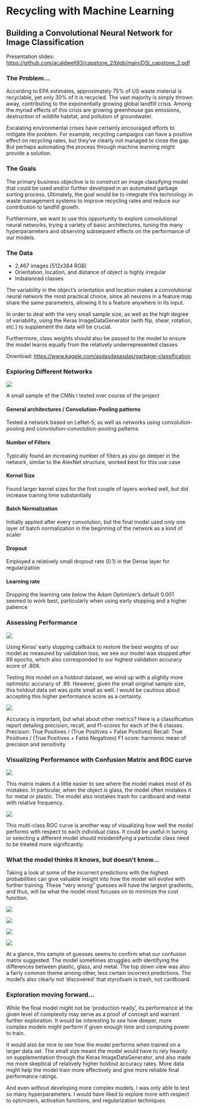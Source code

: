 # Recycling with Machine Learning

## Building a Convolutional Neural Network for Image Classification

Presentation slides: https://github.com/acaldwell93/capstone_2/blob/main/DSI_capstone_2.pdf

### The Problem...

According to EPA estimates, approximately 75% of US waste material is recyclable, yet only 30% of it is recycled. The vast majority is simply thrown away, contributing to the exponentially growing global landfill crisis. Among the myriad effects of this crisis are growing greenhouse gas emissions, destruction of wildlife habitat, and pollution of groundwater.

Escalating environmental crises have certainly encouraged efforts to mitigate the problem. For example, recycling campaigns can have a positive effect on recycling rates, but they’ve clearly not managed to close the gap. But perhaps automating the process through machine learning might provide a solution.

### The Goals

The primary business objective is to construct an image classifying model that could be used and/or further developed in an automated garbage sorting process. Ultimately, the goal would be to integrate this technology in waste management systems to improve recycling rates and reduce our contribution to landfill growth.

Furthermore, we want to use this opportunity to explore convolutional neural networks, trying a variety of basic architectures, tuning the many hyperparameters and observing subsequent effects on the performance of our models.


### The Data

 - 2,467 images (512x384 RGB)
 - Orientation, location, and distance of object is highly irregular
 - Imbalanced classes

The variability in the object’s orientation and location makes a convolutional neural network the most practical choice, since all neurons in a feature map share the same parameters, allowing it to a feature anywhere in its input.

In order to deal with the very small sample size, as well as the high degree of variability, using the Keras ImageDataGenerator (with flip, shear, rotation, etc.) to supplement the data will be crucial. 

Furthermore, class weights should also be passed to the model to ensure the model learns equally from the relatively underrepresented classes

Download: https://www.kaggle.com/asdasdasasdas/garbage-classification

### Exploring Different Networks

![](readme_images/model_comparisons.png)

A small sample of the CNNs I tested over course of the project

#### General architectures / Convolution-Pooling patterns
  Tested a network based on LeNet-5, as well as networks using convolution-pooling and convolution-convolution-pooling patterns
#### Number of Filters
  Typically found an increasing number of filters as you go deeper in the network, similar to the AlexNet structure, worked best for this use case
#### Kernel Size
  Found larger kernel sizes for the first couple of layers worked well, but did increase training time substantially
#### Batch Normalization
  Initially applied after every convolution, but the final model used only one layer of batch normalization in the beginning of the network as a kind of scaler
#### Dropout
  Employed a relatively small dropout rate (0.1) in the Dense layer for regularization
#### Learning rate
  Dropping the learning rate below the Adam Optimizer’s default 0.001 seemed to work best, particularly when using early stopping and a higher patience
 
### Assessing Performance

![](readme_images/val_scores.png)

Using Keras’ early stopping callback to restore the best weights of our model as measured by validation loss, we see our model was stopped after 89 epochs, which also corresponded to our highest validation accuracy score of .808.

Testing this model on a holdout dataset, we wind up with a slightly more optimistic accuracy of .89. However, given the small original sample size, this holdout data set was quite small as well. I would be cautious about accepting this higher performance score as a certainty.

![](readme_images/cat_report.png)

Accuracy is important, but what about other metrics? Here is a classification report detailing precision, recall, and f1-scores for each of the 6 classes.
Precision: True Positives / (True Positives + False Positives)
Recall: True Positives / (True Positives + False Negatives)
F1 score: harmonic mean of precision and sensitivity

### Visualizing Performance with Confusion Matrix and ROC curve

![](readme_images/conf_mat.png)

This matrix makes it a little easier to see where the model makes most of its mistakes. In particular, when the object is glass, the model often mistakes it for metal or plastic. The model also mistakes trash for cardboard and metal with relative frequency.

![](readme_images/ROC.png)

This multi-class ROC curve is another way of visualizing how well the model performs with respect to each individual class. It could be useful in tuning or selecting a different model should misidentifying a particular class need to be treated more significantly.

### What the model thinks it knows, but doesn’t know...

Taking a look at some of the incorrect predictions with the highest probabilities can give valuable insight into how the model will evolve with further training. These “very wrong” guesses will have the largest gradients, and thus, will be what the model most focuses on to minimize the cost function.
 
 ![](readme_images/incorrect1.png)
 
 ![](readme_images/incorrect2.png)
 
 ![](readme_images/incorrect3.png)
 
 ![](readme_images/incorrect4.png)

At a glance, this sample of guesses seems to confirm what our confusion matrix suggested. The model sometimes struggles with identifying the differences between plastic, glass, and metal. The top down view was also a fairly common theme among other, less certain incorrect predictions. The model’s also clearly not ‘discovered’ that styrofoam is trash, not cardboard.

### Exploration moving forward...

While the final model might not be ‘production ready’, its performance at the given level of complexity may serve as a proof of concept and warrant further exploration. It would be interesting to see how deeper, more complex models might perform if given enough time and computing power to train. 


It would also be nice to see how the model performs when trained on a larger data set. The small size meant the model would have to rely heavily on supplementation through the Keras ImageDataGenerator, and also made me more skeptical of relatively higher holdout accuracy rates. More data might help the model train more effectively and give more reliable final performance ratings.


And even without developing more complex models, I was only able to test so many hyperparameters. I would have liked to explore more with respect to optimizers, activation functions, and regularization techniques.

